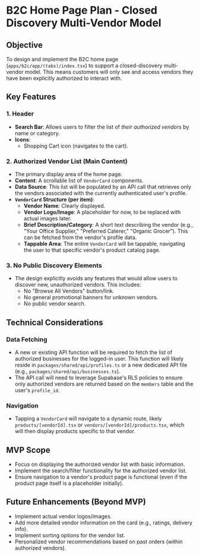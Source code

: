 # B2C Home Page Plan - Closed Discovery Multi-Vendor Model

## Objective

To design and implement the B2C home page (`apps/b2c/app/(tabs)/index.tsx`) to support a closed-discovery multi-vendor model. This means customers will only see and access vendors they have been explicitly authorized to interact with.

## Key Features

### 1. Header

- **Search Bar**: Allows users to filter the list of _their authorized vendors_ by name or category.
- **Icons**:
  - Shopping Cart icon (navigates to the cart).

### 2. Authorized Vendor List (Main Content)

- The primary display area of the home page.
- **Content**: A scrollable list of `VendorCard` components.
- **Data Source**: This list will be populated by an API call that retrieves only the vendors associated with the currently authenticated user's profile.
- **`VendorCard` Structure (per item)**:
  - **Vendor Name**: Clearly displayed.
  - **Vendor Logo/Image**: A placeholder for now, to be replaced with actual images later.
  - **Brief Description/Category**: A short text describing the vendor (e.g., "Your Office Supplier," "Preferred Caterer," "Organic Grocer"). This can be fetched from the vendor's profile data.
  - **Tappable Area**: The entire `VendorCard` will be tappable, navigating the user to that specific vendor's product catalog page.

### 3. No Public Discovery Elements

- The design explicitly avoids any features that would allow users to discover new, unauthorized vendors. This includes:
  - No "Browse All Vendors" button/link.
  - No general promotional banners for unknown vendors.
  - No public vendor search.

## Technical Considerations

### Data Fetching

- A new or existing API function will be required to fetch the list of authorized businesses for the logged-in user. This function will likely reside in `packages/shared/api/profiles.ts` or a new dedicated API file (e.g., `packages/shared/api/businesses.ts`).
- The API call will need to leverage Supabase's RLS policies to ensure only authorized vendors are returned based on the `members` table and the user's `profile_id`.

### Navigation

- Tapping a `VendorCard` will navigate to a dynamic route, likely `products/[vendorId].tsx` or `vendors/[vendorId]/products.tsx`, which will then display products specific to that vendor.

## MVP Scope

- Focus on displaying the authorized vendor list with basic information.
- Implement the search/filter functionality for the authorized vendor list.
- Ensure navigation to a vendor's product page is functional (even if the product page itself is a placeholder initially).

## Future Enhancements (Beyond MVP)

- Implement actual vendor logos/images.
- Add more detailed vendor information on the card (e.g., ratings, delivery info).
- Implement sorting options for the vendor list.
- Personalized vendor recommendations based on past orders (within authorized vendors).
